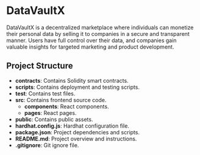 # DataVaultX

DataVaultX is a decentralized marketplace where individuals can monetize their personal data by selling it to companies in a secure and transparent manner. Users have full control over their data, and companies gain valuable insights for targeted marketing and product development.

## Project Structure

- **contracts**: Contains Solidity smart contracts.
- **scripts**: Contains deployment and testing scripts.
- **test**: Contains test files.
- **src**: Contains frontend source code.
  - **components**: React components.
  - **pages**: React pages.
- **public**: Contains public assets.
- **hardhat.config.js**: Hardhat configuration file.
- **package.json**: Project dependencies and scripts.
- **README.md**: Project overview and instructions.
- **.gitignore**: Git ignore file.
